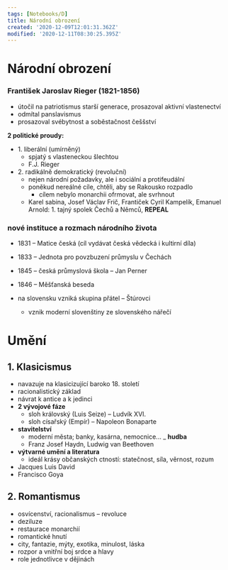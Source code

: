 ```yaml
---
tags: [Notebooks/D]
title: Národní obrození
created: '2020-12-09T12:01:31.362Z'
modified: '2020-12-11T08:30:25.395Z'
---
```


# Národní obrození

### František Jaroslav Rieger (1821-1856)
- útočil na patriotismus starší generace, prosazoval aktivní vlastenectví
- odmítal panslavismus
- prosazoval svébytnost a soběstačnost češšství

__2 politické proudy:__
- 1\. liberální (umírněný)
  - spjatý s vlasteneckou šlechtou
  - F.J. Rieger
- 2\. radikálně demokratický (revoluční)
  - nejen národní požadavky, ale i sociální a protifeudální
  - poněkud nereálné cíle, chtěli, aby se Rakousko rozpadlo
    - cílem nebylo monarchii ofrmovat, ale svrhnout
  - Karel sabina, Josef Václav Frič, Frantiček Cyril Kampelík, Emanuel Arnold: 1\. tajný spolek Čechů a Němců, __REPEAL__

### nové instituce a rozmach národního života
- 1831 – Matice česká (cíl vydávat česká vědecká i kultirní díla)
- 1833 – Jednota pro povzbuzení průmyslu v Čechách
- 1845 – česká průmyslová škola – Jan Perner
- 1846 – Měšťanská beseda

- na slovensku vzniká skupina přátel – Štúrovci
  - vznik moderní slovenštiny ze slovenského nářečí
  

# Umění
## 1. Klasicismus
- navazuje na klasicizující baroko 18. století
- racionalistický základ
- návrat k antice a k jedinci
- __2 vývojové fáze__
  - sloh královský (Luis Seize) – Ludvík XVI.
  - sloh císařský (Empír) – Napoleon Bonaparte
- __stavitelství__
  - moderní města; banky, kasárna, nemocnice...
_ __hudba__
  - Franz Josef Haydn, Ludwig van Beethoven
- __výtvarné umění a literatura__
  - ideál krásy občanských ctností: statečnost, síla, věrnost, rozum
- Jacques Luis David
- Francisco Goya

## 2. Romantismus
- osvícenství, racionalismus – revoluce
- deziluze
- restaurace monarchií
- romantické hnutí
- city, fantazie, mýty, exotika, minulost, láska
- rozpor a vnitřní boj srdce a hlavy
- role jednotlivce v dějinách
